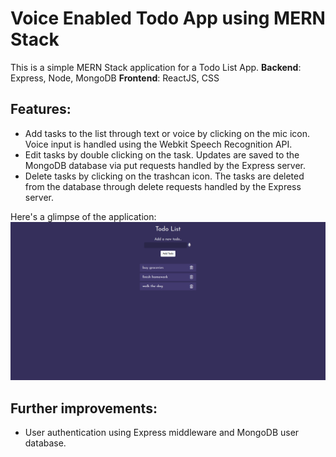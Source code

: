 # Voice Enabled Todo App using MERN Stack
This is a simple MERN Stack application for a Todo List App. 
**Backend**: Express, Node, MongoDB
**Frontend**: ReactJS, CSS

## Features:
- Add tasks to the list through text or voice by clicking on the mic icon. Voice input is handled using the Webkit Speech Recognition API.
- Edit tasks by double clicking on the task. Updates are saved to the MongoDB database via put requests handled by the Express server.
- Delete tasks by clicking on the trashcan icon. The tasks are deleted from the database through delete requests handled by the Express server.

Here's a glimpse of the application:
![screenshot of frontend](https://github.com/ShreyaSev/MERN-App/blob/main/frontend.png?raw=true)


## Further improvements:
- User authentication using Express middleware and MongoDB user database. 
